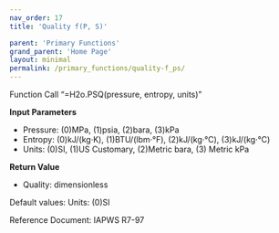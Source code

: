 ```yaml
---
nav_order: 17
title: 'Quality f(P, S)'

parent: 'Primary Functions'
grand_parent: 'Home Page'
layout: minimal
permalink: /primary_functions/quality-f_ps/
---
```


Function Call “=H2o.PSQ(pressure, entropy, units)”

**Input Parameters**

- Pressure: (0)MPa, (1)psia, (2)bara, (3)kPa
- Entropy: (0)kJ/(kg·K), (1)BTU/(lbm·°F), (2)kJ/(kg·°C), (3)kJ/(kg·°C)
- Units: (0)SI, (1)US Customary, (2)Metric bara, (3) Metric kPa

**Return Value**

- Quality: dimensionless

Default values: Units: (0)SI

Reference Document: IAPWS R7-97